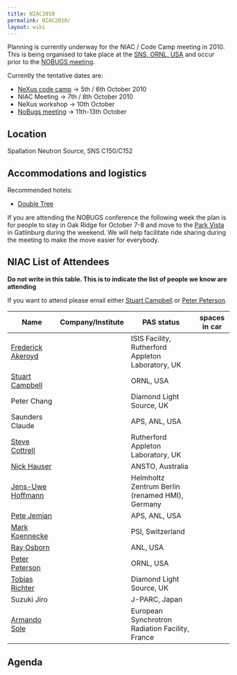 ```yaml
---
title: NIAC2010
permalink: NIAC2010/
layout: wiki
---
```


Planning is currently underway for the NIAC / Code Camp meeting in 2010.
This is being organised to take place at the [SNS, ORNL,
USA](http://neutrons.ornl.gov/) and occur prior to the [NOBUGS
meeting](http://www.nobugsconference.org/).

Currently the tentative dates are:

-   [NeXus code camp](NIAC2010_CodeCamp "wikilink") -&gt; 5th / 6th
    October 2010
-   NIAC Meeting -&gt; 7th / 8th October 2010
-   NeXus workshop -&gt; 10th October
-   [NoBugs meeting](http://www.nobugsconference.org/Conferences) -&gt;
    11th-13th October

Location
--------

Spallation Neutron Source, SNS C150/C152

Accommodations and logistics
----------------------------

Recommended hotels:

-   [Double
    Tree](http://doubletree1.hilton.com/en_US/dt/hotel/ORKDTDT-Doubletree-Hotel-Oak-Ridge-Tennessee/index.do)

If you are attending the NOBUGS conference the following week the plan
is for people to stay in Oak Ridge for October 7-8 and move to the [Park
Vista](http://doubletree1.hilton.com/en_US/dt/hotel/GKTPVDT-The-Park-Vista-Gatlinburg-a-Doubletree-Hotel-Tennessee/index.do)
in Gatlinburg during the weekend. We will help facilitate ride sharing
during the meeting to make the move easier for everybody.

NIAC List of Attendees
----------------------

**Do not write in this table. This is to indicate the list of people we
know are attending**

If you want to attend please email either [Stuart
Campbell](User%3AStuart_Campbell "wikilink") or [Peter
Peterson](User%3APeter_Peterson "wikilink").

| Name                                                      | Company/Institute                                   | PAS status                    | spaces in car |
|-----------------------------------------------------------|-----------------------------------------------------|-------------------------------|---------------|
| [Frederick Akeroyd](User%3AFreddie_Akeroyd "wikilink")    | | ISIS Facility, Rutherford Appleton Laboratory, UK | | awaiting approval           |               |
| [Stuart Campbell](User%3AStuart_Campbell "wikilink")      | | ORNL, USA                                         | | approved                    | 2             |
| Peter Chang                                               | | Diamond Light Source, UK                          | | awaiting approval           |               |
| Saunders Claude                                           | | APS, ANL, USA                                     | | awaiting approval           |               |
| [Steve Cottrell](User%3ASteve_Cottrell "wikilink")        | | Rutherford Appleton Laboratory, UK                | | awaiting approval (initial) |               |
| [Nick Hauser](User%3ANick_Hauser "wikilink")              | | ANSTO, Australia                                  | | awaiting approval           |               |
| [ Jens-Uwe Hoffmann](User%3AJens-Uwe_Hoffmann "wikilink") | | Helmholtz Zentrum Berlin (renamed HMI), Germany   | | requested                   |               |
| [Pete Jemian](User%3APete_Jemian "wikilink")              | | APS, ANL, USA                                     | | approved                    |               |
| [Mark Koennecke](User%3AMark_Koennecke "wikilink")        | | PSI, Switzerland                                  | | awaiting approval           |               |
| [Ray Osborn](User%3ARay_Osborn "wikilink")                | | ANL, USA                                          | | requested                   |               |
| [Peter Peterson](User%3APeter_Peterson "wikilink")        | | ORNL, USA                                         | | approved                    | 3             |
| [Tobias Richter](User%3ATobias_Richter "wikilink")        | | Diamond Light Source, UK                          | | approved                    |               |
| Suzuki Jiro                                               | | J-PARC, Japan                                     | | awaiting approval           |               |
| [Armando Sole](User%3AArmando_Sole "wikilink")            | | European Synchrotron Radiation Facility, France   | | awaiting approval           |               |

Agenda
------
